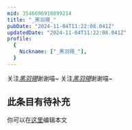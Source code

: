 ```yaml
---
mid: 3546696910899214
title: "_黑羽翎_"
pubDate: "2024-11-04T11:22:08.041Z"
updatedDate: "2024-11-04T11:22:08.041Z"
profile:
  {
    Nickname: ["_黑羽翎_"],
  }
---
```


关注[_黑羽翎_](https://space.bilibili.com/3546696910899214)谢谢喵~ 关注[_黑羽翎_](https://space.bilibili.com/3546696910899214)谢谢喵~

## 此条目有待补充
你可以在[这里](https://github.com/Yuhanawa/VTuber.ICU-Content/edit/master/v/_黑羽翎_/index.md)编辑本文

